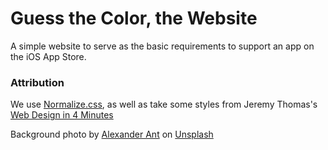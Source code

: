 # Guess the Color, the Website
A simple website to serve as the basic requirements to support an app on the iOS App Store.

### Attribution

We use [Normalize.css](https://necolas.github.io/normalize.css/), as well as take some styles from Jeremy Thomas's [Web Design in 4 Minutes](https://jgthms.com/web-design-in-4-minutes/)

Background photo by [Alexander Ant](https://unsplash.com/@alexander_ant) on [Unsplash](https://unsplash.com/)
